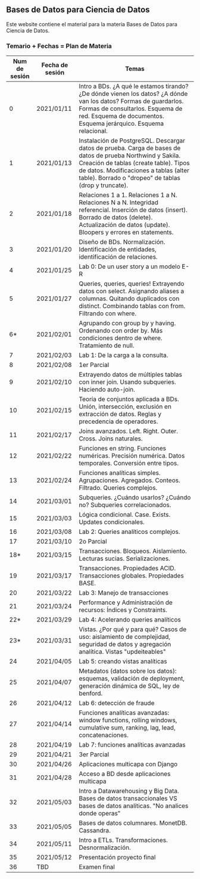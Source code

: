 ## Bases de Datos para Ciencia de Datos

Este website contiene el material para la materia Bases de Datos para Ciencia de Datos.

### Temario + Fechas = Plan de Materia

| Num de sesión | Fecha de sesión | Temas                                                                                                                                                                                                                                                 |
|---------------|-----------------|-------------------------------------------------------------------------------------------------------------------------------------------------------------------------------------------------------------------------------------------------------|
| 0             | 2021/01/11      | Intro a BDs. ¿A qué le estamos tirando? ¿De dónde vienen los datos? ¿A dónde van los datos? Formas de guardarlos. Formas de consultarlos. Esquema de red. Esquema de documentos. Esquema jerárquico. Esquema relacional.                              |
| 1             | 2021/01/13      | Instalación de PostgreSQL. Descargar datos de prueba. Carga de bases de datos de prueba Northwind y Sakila. Creación de tablas (create table). Tipos de datos. Modificaciones a tablas (alter table). Borrado o "dropeo" de tablas (drop y truncate). |
| 2             | 2021/01/18      | Relaciones 1 a 1. Relaciones 1 a N. Relaciones N a N. Integridad referencial. Inserción de datos (insert). Borrado de datos (delete). Actualización de datos (update). Bloopers y errores en statements.                                              |
| 3             | 2021/01/20      | Diseño de BDs. Normalización. Identificación de entidades, identificación de relaciones.                                                                                                                                                              |
| 4             | 2021/01/25      | Lab 0: De un user story a un modelo E-R                                                                                                                                                                                                               |
| 5             | 2021/01/27      | Queries, queries, queries! Extrayendo datos con select. Asignando aliases a columnas. Quitando duplicados con distinct. Combinando tablas con from. Filtrando con where.                                                                              |
| 6*             | 2021/02/01      | Agrupando con group by y having. Ordenando con order by. Más condiciones dentro de where. Tratamiento de null.                                                                                                                                        |
| 7             | 2021/02/03      | Lab 1: De la carga a la consulta.                                                                                                                                                                                                                     |
| 8             | 2021/02/08      | 1er Parcial                                                                                                                                                                                                                                           |
| 9             | 2021/02/10      | Extrayendo datos de múltiples tablas con inner join. Usando subqueries. Haciendo auto-join.                                                                                                                                                           |
| 10            | 2021/02/15      | Teoría de conjuntos aplicada a BDs. Unión, intersección, exclusión en extracción de datos. Reglas y precedencia de operadores.                                                                                                                        |
| 11            | 2021/02/17      | Joins avanzados. Left. Right. Outer. Cross. Joins naturales.                                                                                                                                                                                          |
| 12            | 2021/02/22      | Funciones en string. Funciones numéricas. Precisión numérica. Datos temporales. Conversión entre tipos.                                                                                                                                               |
| 13            | 2021/02/24      | Funciones analíticas simples. Agrupaciones. Agregados. Conteos. Filtrado. Queries complejos.                                                                                                                                                          |
| 14            | 2021/03/01      | Subqueries. ¿Cuándo usarlos? ¿Cuándo no? Subqueries correlacionados.                                                                                                                                                                                  |
| 15            | 2021/03/03      | Lógica condicional. Case. Exists. Updates condicionales.                                                                                                                                                                                              |
| 16            | 2021/03/08      | Lab 2: Queries analíticos complejos.                                                                                                                                                                                                                  |
| 17            | 2021/03/10      | 2o Parcial                                                                                                                                                                                                                                            |
| 18*            | 2021/03/15      | Transacciones. Bloqueos. Aislamiento. Lecturas sucias. Serializaciones.                                                                                                                                                                               |
| 19            | 2021/03/17      | Transacciones. Propiedades ACID. Transacciones globales. Propiedades BASE.                                                                                                                                                                            |
| 20            | 2021/03/22      | Lab 3: Manejo de transacciones                                                                                                                                                                                                                        |
| 21            | 2021/03/24      | Performance y Administración de recursos: Índices y Constraints.                                                                                                                                                                                      |
| 22*            | 2021/03/29      | Lab 4: Acelerando queries analíticos                                                                                                                                                                                                                  |
| 23*            | 2021/03/31      | Vistas. ¿Por qué y para qué? Casos de uso: aislamiento de complejidad, seguridad de datos y agregación analítica. Vistas "updeiteables"                                                                                                               |
| 24            | 2021/04/05      | Lab 5: creando vistas analíticas                                                                                                                                                                                                                      |
| 25            | 2021/04/07      | Metadatos (datos sobre los datos): esquemas, validación de deployment, generación dinámica de SQL, ley de benford.                                                                                                                                    |
| 26            | 2021/04/12      | Lab 6: detección de fraude                                                                                                                                                                                                                            |
| 27            | 2021/04/14      | Funciones analíticas avanzadas: window functions, rolling windows, cumulative sum, ranking, lag, lead, concatenaciones.                                                                                                                               |
| 28            | 2021/04/19      | Lab 7: funciones analíticas avanzadas                                                                                                                                                                                                                 |
| 29            | 2021/04/21      | 3er Parcial                                                                                                                                                                                                                                           |
| 30            | 2021/04/26      | Aplicaciones multicapa con Django                                                                                                                                                                                                                     |
| 31            | 2021/04/28      | Acceso a BD desde aplicaciones multicapa                                                                                                                                                                                                              |
| 32            | 2021/05/03      | Intro a Datawarehousing y Big Data. Bases de datos transaccionales VS bases de datos analíticas. "No analices donde operas"                                                                                                                           |
| 33            | 2021/05/05      | Bases de datos columnares. MonetDB. Cassandra.                                                                                                                                                                                                        |
| 34            | 2021/05/11      | Intro a ETLs. Transformaciones. Desnormalización.                                                                                                                                                                                                     |
| 35            | 2021/05/12      | Presentación proyecto final                                                                                                                                                                                                                           |
| 36            | TBD             | Examen final                                                                                                                                                                                                                                          |
